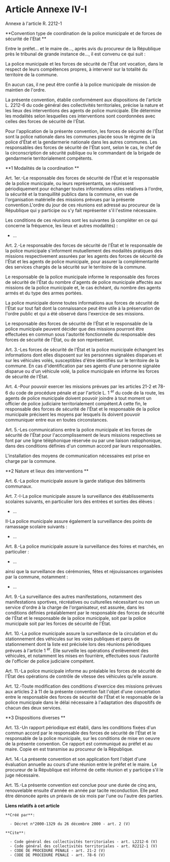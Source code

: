 # Article Annexe IV-I

Annexe à l'article R. 2212-1 

**Convention type de coordination de la police municipale et de forces de sécurité de l'Etat **

Entre le préfet... et le maire de..., après avis du procureur de la République près le tribunal de grande instance de..., il
est convenu ce qui suit : 

La police municipale et les forces de sécurité de l'État ont vocation, dans le respect de leurs compétences propres, à
intervenir sur la totalité du territoire de la commune. 

En aucun cas, il ne peut être confié à la police municipale de mission de maintien de l'ordre. 

La présente convention, établie conformément aux dispositions de l'article L. 2212-6 du code général des collectivités
territoriales, précise la nature et les lieux des interventions des agents de police municipale. Elle détermine les modalités
selon lesquelles ces interventions sont coordonnées avec celles des forces de sécurité de l'État. 

Pour l'application de la présente convention, les forces de sécurité de l'État sont la police nationale dans les communes
placée sous le régime de la police d'État et la gendarmerie nationale dans les autres communes. Les responsables des forces
de sécurité de l'État sont, selon le cas, le chef de la circonscription de sécurité publique ou le commandant de la brigade
de gendarmerie territorialement compétents. 

**1 Modalités de la coordination **

Art. 1er.-Le responsable des forces de sécurité de l'État et le responsable de la police municipale, ou leurs représentants,
se réunissent périodiquement pour échanger toutes informations utiles relatives à l'ordre, la sécurité et la tranquillité
publics dans la commune, en vue de l'organisation matérielle des missions prévues par la présente convention.L'ordre du jour
de ces réunions est adressé au procureur de la République qui y participe ou s'y fait représenter s'il l'estime nécessaire. 

Les conditions de ces réunions sont les suivantes (à compléter en ce qui concerne la fréquence, les lieux et autres
modalités) :

- ... 

Art. 2.-Le responsable des forces de sécurité de l'État et le responsable de la police municipale s'informent mutuellement
des modalités pratiques des missions respectivement assurées par les agents des forces de sécurité de l'État et les agents de
police municipale, pour assurer la complémentarité des services chargés de la sécurité sur le territoire de la commune. 

Le responsable de la police municipale informe le responsable des forces de sécurité de l'État du nombre d'agents de police
municipale affectés aux missions de la police municipale et, le cas échéant, du nombre des agents armés et du type des armes
portées. 

La police municipale donne toutes informations aux forces de sécurité de l'État sur tout fait dont la connaissance peut être
utile à la préservation de l'ordre public et qui a été observé dans l'exercice de ses missions. 

Le responsable des forces de sécurité de l'État et le responsable de la police municipale peuvent décider que des missions
pourront être effectuées en commun sous l'autorité fonctionnelle du responsable des forces de sécurité de l'État, ou de son
représentant. 

Art. 3.-Les forces de sécurité de l'État et la police municipale échangent les informations dont elles disposent sur les
personnes signalées disparues et sur les véhicules volés, susceptibles d'être identifiés sur le territoire de la commune. En
cas d'identification par ses agents d'une personne signalée disparue ou d'un véhicule volé, la police municipale en informe
les forces de sécurité de l'État. 

Art. 4.-Pour pouvoir exercer les missions prévues par les articles 21-2 et 78-6 du code de procédure pénale et par l'article
L. 1 
  <sup>er </sup>du code de la route, les agents de police municipale doivent pouvoir joindre à tout moment un officier de
police judiciaire territorialement compétent.A cette fin, le responsable des forces de sécurité de l'État et le responsable
de la police municipale précisent les moyens par lesquels ils doivent pouvoir communiquer entre eux en toutes circonstances. 

Art. 5.-Les communications entre la police municipale et les forces de sécurité de l'État pour l'accomplissement de leurs
missions respectives se font par une ligne téléphonique réservée ou par une liaison radiophonique, dans des conditions
définies d'un commun accord par leurs responsables.

L'installation des moyens de communication nécessaires est prise en charge par la commune. 

**2 Nature et lieux des interventions **

Art. 6.-La police municipale assure la garde statique des bâtiments communaux. 

Art. 7.-I-La police municipale assure la surveillance des établissements scolaires suivants, en particulier lors des entrées
et sorties des élèves :

- ... 

II-La police municipale assure également la surveillance des points de ramassage scolaire suivants :

- ... 

Art. 8.-La police municipale assure la surveillance des foires et marchés, en particulier :

- ... 

ainsi que la surveillance des cérémonies, fêtes et réjouissances organisées par la commune, notamment :

- ... 

Art. 9.-La surveillance des autres manifestations, notamment des manifestations sportives, récréatives ou culturelles
nécessitant ou non un service d'ordre à la charge de l'organisateur, est assurée, dans les conditions définies préalablement
par le responsable des forces de sécurité de l'État et le responsable de la police municipale, soit par la police municipale
soit par les forces de sécurité de l'État. 

Art. 10.-La police municipale assure la surveillance de la circulation et du stationnement des véhicules sur les voies
publiques et parcs de stationnement dont la liste est précisée lors des réunions périodiques prévues à l'article 1 
  <sup>er</sup>. Elle surveille les opérations d'enlèvement des véhicules, et notamment les mises en fourrière, effectuées
sous l'autorité de l'officier de police judiciaire compétent. 

Art. 11.-La police municipale informe au préalable les forces de sécurité de l'État des opérations de contrôle de vitesse des
véhicules qu'elle assure. 

Art. 12.-Toute modification des conditions d'exercice des missions prévues aux articles 2 à 11 de la présente convention fait
l'objet d'une concertation entre le responsable des forces de sécurité de l'État et le responsable de la police municipale
dans le délai nécessaire à l'adaptation des dispositifs de chacun des deux services. 

**3 Dispositions diverses **

Art. 13.-Un rapport périodique est établi, dans les conditions fixées d'un commun accord par le responsable des forces de
sécurité de l'État et le responsable de la police municipale, sur les conditions de mise en oeuvre de la présente convention.
Ce rapport est communiqué au préfet et au maire. Copie en est transmise au procureur de la République. 

Art. 14.-La présente convention et son application font l'objet d'une évaluation annuelle au cours d'une réunion entre le
préfet et le maire. Le procureur de la République est informé de cette réunion et y participe s'il le juge nécessaire. 

Art. 15.-La présente convention est conclue pour une durée de cinq ans, renouvelable ensuite d'année en année par tacite
reconduction. Elle peut être dénoncée après un préavis de six mois par l'une ou l'autre des parties.

**Liens relatifs à cet article**

	**Créé par**:

	  - Décret n°2000-1329 du 26 décembre 2000 - art. 2 (V)

	**Cite**:

	  - Code général des collectivités territoriales - art. L2212-6 (V)
	  - Code général des collectivités territoriales - art. R2212-1 (V)
	  - CODE DE PROCEDURE PENALE - art. 21-2 (V)
	  - CODE DE PROCEDURE PENALE - art. 78-6 (V)
